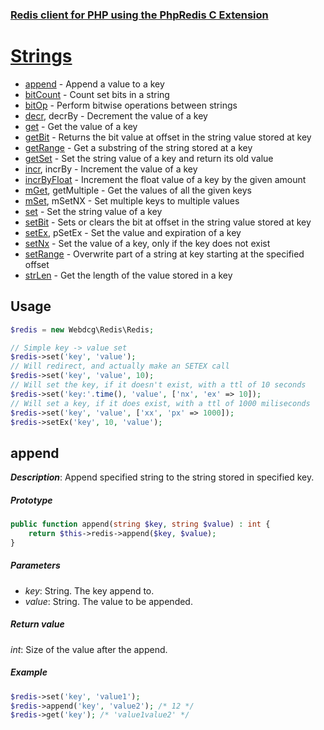 ### [Redis client for PHP using the PhpRedis C Extension](../README.md)

# [Strings](docs/strings.md)

- [append](#append) - Append a value to a key
- [bitCount](#bitCount) - Count set bits in a string
- [bitOp](#bitOp) - Perform bitwise operations between strings
- [decr](#decr), decrBy - Decrement the value of a key
- [get](#get) - Get the value of a key
- [getBit](#getBit) - Returns the bit value at offset in the string value stored at key
- [getRange](#getRange) - Get a substring of the string stored at a key
- [getSet](#getSet) - Set the string value of a key and return its old value
- [incr](#incr), incrBy - Increment the value of a key
- [incrByFloat](#incrByFloat) - Increment the float value of a key by the given amount
- [mGet](#mGet), getMultiple - Get the values of all the given keys
- [mSet](#mSet), mSetNX - Set multiple keys to multiple values
- [set](#set) - Set the string value of a key
- [setBit](#setBit) - Sets or clears the bit at offset in the string value stored at key
- [setEx](#setEx), pSetEx - Set the value and expiration of a key
- [setNx](#setNx) - Set the value of a key, only if the key does not exist
- [setRange](#setRange) - Overwrite part of a string at key starting at the specified offset
- [strLen](#strLen) - Get the length of the value stored in a key

## Usage

```php
$redis = new Webdcg\Redis\Redis;

// Simple key -> value set
$redis->set('key', 'value');
// Will redirect, and actually make an SETEX call
$redis->set('key', 'value', 10);
// Will set the key, if it doesn't exist, with a ttl of 10 seconds
$redis->set('key:'.time(), 'value', ['nx', 'ex' => 10]);
// Will set a key, if it does exist, with a ttl of 1000 miliseconds
$redis->set('key', 'value', ['xx', 'px' => 1000]);
$redis->setEx('key', 10, 'value');
```

## append

_**Description**_: Append specified string to the string stored in specified key.

##### *Prototype*  

```php
public function append(string $key, string $value) : int {
    return $this->redis->append($key, $value);
}
```

##### *Parameters*

- *key*: String. The key append to.
- *value*: String. The value to be appended.

##### *Return value*

*int*: Size of the value after the append.

##### *Example*

```php
$redis->set('key', 'value1');
$redis->append('key', 'value2'); /* 12 */
$redis->get('key'); /* 'value1value2' */
```
